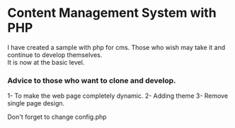 # Content Management System with PHP

I have created a sample with php for cms. Those who wish may take it and continue to develop themselves. <br>
It is now at the basic level. <br>

### Advice to those who want to clone and develop.
1- To make the web page completely dynamic.
2- Adding theme
3- Remove single page design.

Don't forget to change config.php 
